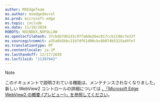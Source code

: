 ```yaml
---
author: MSEdgeTeam
ms.author: msedgedevrel
ms.prod: microsoft-edge
ms.topic: include
ms.date: 11/19/2020
ROBOTS: NOINDEX,NOFOLLOW
ms.openlocfilehash: 37cbdb7d62d3c97fa6de26ec817ccb1196c7e33f
ms.sourcegitcommit: a35a6b5bbc21b7df61d08cbc6b074b5325ad4fef
ms.translationtype: MT
ms.contentlocale: ja-JP
ms.lasthandoff: 12/17/2020
ms.locfileid: "11397942"
---
```

> [!NOTE]
> このドキュメントで説明されている機能は、メンテナンスされなくなりました。 新しい WebView2 コントロールの詳細については [、「Microsoft Edge WebView2 の概要 (プレビュー)」を参照してください][MicrosoftEdgeWebview2Index]。  

<!-- image links -->  

<!-- links -->  

[MicrosoftEdgeWebview2Index]: /microsoft-edge/webview2/index "Microsoft Edge (クロム) WebView2 (プレビュー)"
